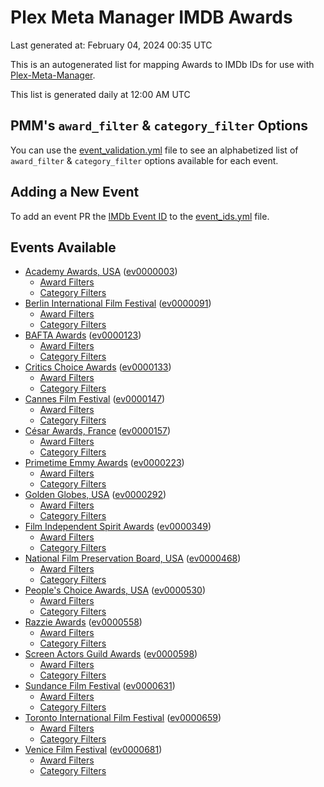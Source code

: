 # Plex Meta Manager IMDB Awards

Last generated at: February 04, 2024 00:35 UTC

This is an autogenerated list for mapping Awards to IMDb IDs for use with [Plex-Meta-Manager](https://github.com/meisnate12/Plex-Meta-Manager).

This list is generated daily at 12:00 AM UTC 

## PMM's `award_filter` & `category_filter` Options

You can use the [event_validation.yml](https://github.com/meisnate12/PMM-IMDb-Awards/blob/master/event_validation.yml) file to see an alphabetized list of `award_filter` & `category_filter` options available for each event.

## Adding a New Event

To add an event PR the [IMDb Event ID](https://www.imdb.com/event/all/) to the [event_ids.yml](https://github.com/meisnate12/PMM-IMDb-Awards/blob/master/event_ids.yml) file.

## Events Available

* [Academy Awards, USA](https://www.imdb.com/event/ev0000003) ([ev0000003](https://github.com/meisnate12/PMM-IMDb-Awards/blob/master/event_validation.yml#L1))
  * [Award Filters](https://github.com/meisnate12/PMM-IMDb-Awards/blob/master/event_validation.yml#L6)
  * [Category Filters](https://github.com/meisnate12/PMM-IMDb-Awards/blob/master/event_validation.yml#L14)
* [Berlin International Film Festival](https://www.imdb.com/event/ev0000091) ([ev0000091](https://github.com/meisnate12/PMM-IMDb-Awards/blob/master/event_validation.yml#L148))
  * [Award Filters](https://github.com/meisnate12/PMM-IMDb-Awards/blob/master/event_validation.yml#L152)
  * [Category Filters](https://github.com/meisnate12/PMM-IMDb-Awards/blob/master/event_validation.yml#L341)
* [BAFTA Awards](https://www.imdb.com/event/ev0000123) ([ev0000123](https://github.com/meisnate12/PMM-IMDb-Awards/blob/master/event_validation.yml#L609))
  * [Award Filters](https://github.com/meisnate12/PMM-IMDb-Awards/blob/master/event_validation.yml#L614)
  * [Category Filters](https://github.com/meisnate12/PMM-IMDb-Awards/blob/master/event_validation.yml#L646)
* [Critics Choice Awards](https://www.imdb.com/event/ev0000133) ([ev0000133](https://github.com/meisnate12/PMM-IMDb-Awards/blob/master/event_validation.yml#L1128))
  * [Award Filters](https://github.com/meisnate12/PMM-IMDb-Awards/blob/master/event_validation.yml#L1131)
  * [Category Filters](https://github.com/meisnate12/PMM-IMDb-Awards/blob/master/event_validation.yml#L1136)
* [Cannes Film Festival](https://www.imdb.com/event/ev0000147) ([ev0000147](https://github.com/meisnate12/PMM-IMDb-Awards/blob/master/event_validation.yml#L1237))
  * [Award Filters](https://github.com/meisnate12/PMM-IMDb-Awards/blob/master/event_validation.yml#L1242)
  * [Category Filters](https://github.com/meisnate12/PMM-IMDb-Awards/blob/master/event_validation.yml#L1404)
* [César Awards, France](https://www.imdb.com/event/ev0000157) ([ev0000157](https://github.com/meisnate12/PMM-IMDb-Awards/blob/master/event_validation.yml#L1629))
  * [Award Filters](https://github.com/meisnate12/PMM-IMDb-Awards/blob/master/event_validation.yml#L1632)
  * [Category Filters](https://github.com/meisnate12/PMM-IMDb-Awards/blob/master/event_validation.yml#L1637)
* [Primetime Emmy Awards](https://www.imdb.com/event/ev0000223) ([ev0000223](https://github.com/meisnate12/PMM-IMDb-Awards/blob/master/event_validation.yml#L1694))
  * [Award Filters](https://github.com/meisnate12/PMM-IMDb-Awards/blob/master/event_validation.yml#L1699)
  * [Category Filters](https://github.com/meisnate12/PMM-IMDb-Awards/blob/master/event_validation.yml#L1706)
* [Golden Globes, USA](https://www.imdb.com/event/ev0000292) ([ev0000292](https://github.com/meisnate12/PMM-IMDb-Awards/blob/master/event_validation.yml#L2907))
  * [Award Filters](https://github.com/meisnate12/PMM-IMDb-Awards/blob/master/event_validation.yml#L2912)
  * [Category Filters](https://github.com/meisnate12/PMM-IMDb-Awards/blob/master/event_validation.yml#L2920)
* [Film Independent Spirit Awards](https://www.imdb.com/event/ev0000349) ([ev0000349](https://github.com/meisnate12/PMM-IMDb-Awards/blob/master/event_validation.yml#L3086))
  * [Award Filters](https://github.com/meisnate12/PMM-IMDb-Awards/blob/master/event_validation.yml#L3089)
  * [Category Filters](https://github.com/meisnate12/PMM-IMDb-Awards/blob/master/event_validation.yml#L3098)
* [National Film Preservation Board, USA](https://www.imdb.com/event/ev0000468) ([ev0000468](https://github.com/meisnate12/PMM-IMDb-Awards/blob/master/event_validation.yml#L3138))
  * [Award Filters](https://github.com/meisnate12/PMM-IMDb-Awards/blob/master/event_validation.yml#L3141)
  * [Category Filters](https://github.com/meisnate12/PMM-IMDb-Awards/blob/master/event_validation.yml#L3143)
* [People's Choice Awards, USA](https://www.imdb.com/event/ev0000530) ([ev0000530](https://github.com/meisnate12/PMM-IMDb-Awards/blob/master/event_validation.yml#L3146))
  * [Award Filters](https://github.com/meisnate12/PMM-IMDb-Awards/blob/master/event_validation.yml#L3149)
  * [Category Filters](https://github.com/meisnate12/PMM-IMDb-Awards/blob/master/event_validation.yml#L3152)
* [Razzie Awards](https://www.imdb.com/event/ev0000558) ([ev0000558](https://github.com/meisnate12/PMM-IMDb-Awards/blob/master/event_validation.yml#L3394))
  * [Award Filters](https://github.com/meisnate12/PMM-IMDb-Awards/blob/master/event_validation.yml#L3397)
  * [Category Filters](https://github.com/meisnate12/PMM-IMDb-Awards/blob/master/event_validation.yml#L3402)
* [Screen Actors Guild Awards](https://www.imdb.com/event/ev0000598) ([ev0000598](https://github.com/meisnate12/PMM-IMDb-Awards/blob/master/event_validation.yml#L3442))
  * [Award Filters](https://github.com/meisnate12/PMM-IMDb-Awards/blob/master/event_validation.yml#L3445)
  * [Category Filters](https://github.com/meisnate12/PMM-IMDb-Awards/blob/master/event_validation.yml#L3447)
* [Sundance Film Festival](https://www.imdb.com/event/ev0000631) ([ev0000631](https://github.com/meisnate12/PMM-IMDb-Awards/blob/master/event_validation.yml#L3473))
  * [Award Filters](https://github.com/meisnate12/PMM-IMDb-Awards/blob/master/event_validation.yml#L3476)
  * [Category Filters](https://github.com/meisnate12/PMM-IMDb-Awards/blob/master/event_validation.yml#L3526)
* [Toronto International Film Festival](https://www.imdb.com/event/ev0000659) ([ev0000659](https://github.com/meisnate12/PMM-IMDb-Awards/blob/master/event_validation.yml#L3638))
  * [Award Filters](https://github.com/meisnate12/PMM-IMDb-Awards/blob/master/event_validation.yml#L3641)
  * [Category Filters](https://github.com/meisnate12/PMM-IMDb-Awards/blob/master/event_validation.yml#L3691)
* [Venice Film Festival](https://www.imdb.com/event/ev0000681) ([ev0000681](https://github.com/meisnate12/PMM-IMDb-Awards/blob/master/event_validation.yml#L3761))
  * [Award Filters](https://github.com/meisnate12/PMM-IMDb-Awards/blob/master/event_validation.yml#L3766)
  * [Category Filters](https://github.com/meisnate12/PMM-IMDb-Awards/blob/master/event_validation.yml#L4099)
